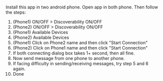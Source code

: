 Install this app in two android phone. Open app in both phone. Then follow the steps:

1. (Phone1) ON/OFF > Discoverability ON/OFF
2. (Phone2) ON/OFF > Discoverability ON/OFF
3. (Phone1) Available Devices
4. (Phone2) Available Devices
5. (Phone1) Click on Phone2 name and then click "Start Connection"
6. (Phone2) Click on Phone1 name and then click "Start Connection"
7. If both connecting dialog box takes 1+ second, then all fine.
8. Now send message from one phone to another phone.
9. If facing difficulty in sending/receiving messages, try step 5 and 6 again.
10. Done
